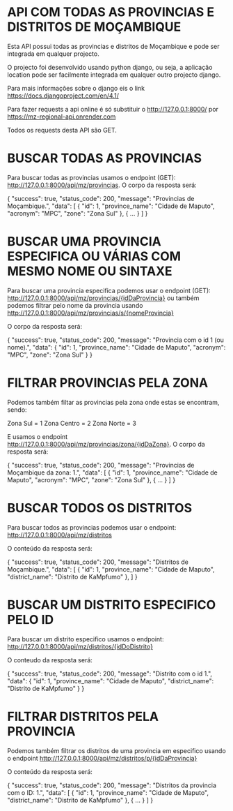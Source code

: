 # API COM TODAS AS PROVINCIAS E DISTRITOS DE MOÇAMBIQUE

Esta API possui todas as provincias e distritos de Moçambique e pode ser integrada em qualquer projecto.

O projecto foi desenvolvido usando python django, ou seja, a aplicação location pode ser facilmente integrada em qualquer outro projecto django.

Para mais informações sobre o django eis o link https://docs.djangoproject.com/en/4.1/

Para fazer requests a api online é só substituir o http://127.0.0.1:8000/ por https://mz-regional-api.onrender.com

Todos os requests desta API são GET.

# BUSCAR TODAS AS PROVINCIAS

Para buscar todas as provincias usamos o endpoint (GET): http://127.0.0.1:8000/api/mz/provincias. O corpo da resposta será:

{
"success": true,
"status_code": 200,
"message": "Provincias de Moçambique.",
"data": [
{
"id": 1,
"province_name": "Cidade de Maputo",
"acronym": "MPC",
"zone": "Zona Sul"
},
{
...
}
]
}

# BUSCAR UMA PROVINCIA ESPECIFICA OU VÁRIAS COM MESMO NOME OU SINTAXE

Para buscar uma provincia especifica podemos usar o endpoint (GET): http://127.0.0.1:8000/api/mz/provincias/{idDaProvincia} ou também podemos filtrar pelo nome da provincia usando http://127.0.0.1:8000/api/mz/provincias/s/{nomeProvincia}

O corpo da resposta será:

{
"success": true,
"status_code": 200,
"message": "Provincia com o id 1 (ou nome).",
"data": {
"id": 1,
"province_name": "Cidade de Maputo",
"acronym": "MPC",
"zone": "Zona Sul"
}
}

# FILTRAR PROVINCIAS PELA ZONA

Podemos também filtar as provincias pela zona onde estas se encontram, sendo:

Zona Sul = 1
Zona Centro = 2
Zona Norte = 3

E usamos o endpoint http://127.0.0.1:8000/api/mz/provincias/zona/{idDaZona}. O corpo da resposta será:

{
"success": true,
"status_code": 200,
"message": "Provincias de Moçambique da zona: 1.",
"data": [
{
"id": 1,
"province_name": "Cidade de Maputo",
"acronym": "MPC",
"zone": "Zona Sul"
},
{
...
}
]
}

# BUSCAR TODOS OS DISTRITOS

Para buscar todos as provincias podemos usar o endpoint: http://127.0.0.1:8000/api/mz/distritos

O conteúdo da resposta será:

{
"success": true,
"status_code": 200,
"message": "Distritos de Moçambique.",
"data": [
{
"id": 1,
"province_name": "Cidade de Maputo",
"district_name": "Distrito de KaMpfumo"
},
]
}

# BUSCAR UM DISTRITO ESPECIFICO PELO ID

Para buscar um distrito especifico usamos o endpoint: http://127.0.0.1:8000/api/mz/distritos/{idDoDistrito}

O conteudo da resposta será:

{
"success": true,
"status_code": 200,
"message": "Distrito com o id 1.",
"data": {
"id": 1,
"province_name": "Cidade de Maputo",
"district_name": "Distrito de KaMpfumo"
}
}

# FILTRAR DISTRITOS PELA PROVINCIA

Podemos também filtrar os distritos de uma provincia em especifico usando o endpoint http://127.0.0.1:8000/api/mz/distritos/p/{idDaProvincia}

O conteúdo da resposta será:

{
"success": true,
"status_code": 200,
"message": "Distritos da provincia com o ID: 1.",
"data": [
{
"id": 1,
"province_name": "Cidade de Maputo",
"district_name": "Distrito de KaMpfumo"
},
{
...
}
]
}
